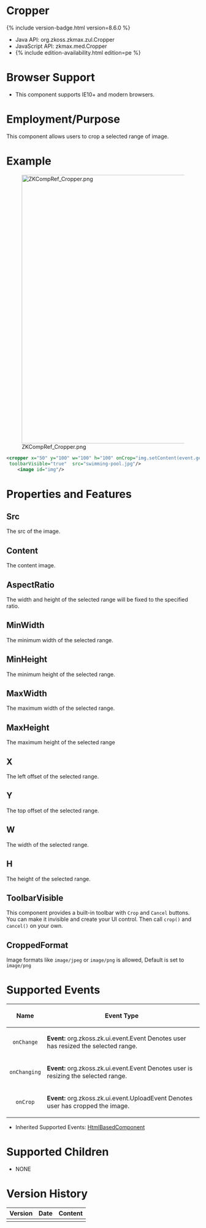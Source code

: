 

# Cropper

{% include version-badge.html version=8.6.0 %}

- Java API: <javadoc>org.zkoss.zkmax.zul.Cropper</javadoc>
- JavaScript API: <javadoc directory="jsdoc">zkmax.med.Cropper</javadoc>
- {% include edition-availability.html edition=pe %}

# Browser Support

- This component supports IE10+ and modern browsers.

# Employment/Purpose

This component allows users to crop a selected range of image.

# Example

<figure>
<img src="ZKCompRef_Cropper.png" title="ZKCompRef_Cropper.png"
width="700" />
<figcaption>ZKCompRef_Cropper.png</figcaption>
</figure>

``` xml
<cropper x="50" y="100" w="100" h="100" onCrop="img.setContent(event.getMedia())" width="800px"
 toolbarVisible="true"  src="swimming-pool.jpg"/>
    <image id="img"/>
```

# Properties and Features

## Src

The src of the image.

## Content

The content image.

## AspectRatio

The width and height of the selected range will be fixed to the
specified ratio.

## MinWidth

The minimum width of the selected range.

## MinHeight

The minimum height of the selected range.

## MaxWidth

The maximum width of the selected range.

## MaxHeight

The maximum height of the selected range

## X

The left offset of the selected range.

## Y

The top offset of the selected range.

## W

The width of the selected range.

## H

The height of the selected range.

## ToolbarVisible

This component provides a built-in toolbar with `Crop` and `Cancel`
buttons. You can make it invisible and create your UI control. Then call
`crop()` and `cancel()` on your own.

## CroppedFormat

Image formats like `image/jpeg` or `image/png` is allowed, Default is
set to `image/png`

# Supported Events

<table>
<thead>
<tr class="header">
<th><center>
<p>Name</p>
</center></th>
<th><center>
<p>Event Type</p>
</center></th>
</tr>
</thead>
<tbody>
<tr class="odd">
<td><center>
<p><code>onChange</code></p>
</center></td>
<td><p><strong>Event:</strong>
<javadoc>org.zkoss.zk.ui.event.Event</javadoc> Denotes user has resized
the selected range.</p></td>
</tr>
<tr class="even">
<td><center>
<p><code>onChanging</code></p>
</center></td>
<td><p><strong>Event:</strong>
<javadoc>org.zkoss.zk.ui.event.Event</javadoc> Denotes user is resizing
the selected range.</p></td>
</tr>
<tr class="odd">
<td><center>
<p><code>onCrop</code></p>
</center></td>
<td><p><strong>Event:</strong>
<javadoc>org.zkoss.zk.ui.event.UploadEvent</javadoc> Denotes user has
cropped the image.</p></td>
</tr>
</tbody>
</table>

- Inherited Supported Events: [
  HtmlBasedComponent](ZK_Component_Reference/Base_Components/HtmlBasedComponent#Supported_Events)

# Supported Children

- NONE

# Version History



| Version | Date | Content |
|---------|------|---------|
|         |      |         |


